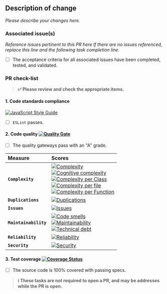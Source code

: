 ## Description of change

_Please describe your changes here._

### Associated issue(s)

_Reference issues pertinent to this PR here If there are no issues referenced,
replace this line and the following task completion line._

- [ ] The acceptance criteria for all associated issues have been completed, tested, and validated.

### PR check-list

> **:white_check_mark: Please review and check the appropriate items.**

#### 1. **Code standards compliance**
[![JavaScript Style Guide](https://cdn.rawgit.com/feross/standard/master/badge.svg)](https://github.com/feross/standard)

- [ ] `ESLint` passes.

#### 2. **Code quality** [![Quality Gate][sonar-gate-img]][sonar-gate-url]

- [ ] The quality gateways pass with an "A" grade.

| Measure               | Scores                                                                                                                                                                                                        |
|:--------------------- |:------------------------------------------------------------------------------------------------------------------------------------------------------------------------------------------------------------- |
| **`Complexity`**      | [![Complexity][sonar-complexity-img]][sonar-complexity-url]<br>[![Cognitive complexity][sonar-cognitive-img]][sonar-cognitive-url]<br>[![Complexity per Class][sonar-complexity-class-img]][sonar-complexity-class-img]<br>[![Complexity per file][sonar-complexity-file-img]][sonar-complexity-file-img]            <br>[![Complexity per Function][sonar-complexity-function-img]][sonar-complexity-function-url]                                                              |
| **`Duplications`**    | [![Duplications][sonar-duplications-img]][sonar-duplications-url]                                                                                                                                             |
| **`Issues`**          | [![Issues][sonar-issues-img]][sonar-issues-url]                                                                                                                                                               |
| **`Maintainability`** | [![Code smells][sonar-code-smells-img]][sonar-code-smells-url]<br>[![Maintainability][sonar-maintainability-img]][sonar-maintainability-url]<br>[![Technical debt][sonar-tech-debt-img]][sonar-tech-debt-url] |
| **`Reliability`**     | [![Reliability][sonar-reliability-img]][sonar-reliability-url]                                                                                                                                                |
| **`Security`**        | [![Security][sonar-security-img]][sonar-security-url]                                                                                                                                                         |


#### 3. **Test coverage** [![Coverage Status][sonar-coverage-img]][sonar-coverage-url]

- [ ] The source code is 100% covered with passing specs.

> **:information_source: These tasks are not required to open a PR, and may be addresses while the PR is open.**

[coveralls-img]: https://coveralls.io/repos/github/commonality/generator-community/badge.svg
[coveralls-url]: https://coveralls.io/github/commonality/generator-community
[sonar-code-smells-img]: http://sonarcloud.io/api/badges/measure?key=-commonality-generator-community&metric=code_smells
[sonar-code-smells-url]: https://sonarcloud.io/component_measures/metric/code_smells/list?id=-commonality-generator-community&metric=code_smells
[sonar-cognitive-img]: http://sonarcloud.io/api/badges/measure?key=-commonality-generator-community&metric=cognitive_complexity
[sonar-cognitive-url]: https://sonarcloud.io/component_measures/metric/cognitive_complexity/list?id=-commonality-generator-community&metric=cognitive_complexity
[sonar-complexity-img]: http://sonarcloud.io/api/badges/measure?key=-commonality-generator-community&metric=complexity
[sonar-complexity-url]: https://sonarcloud.io/component_measures?id=-commonality-generator-community&metric=complexity
[sonar-complexity-function-img]: http://sonarcloud.io/api/badges/measure?key=-commonality-generator-community&metric=function_complexity
[sonar-complexity-function-url]: https://sonarcloud.io/component_measures?id=-commonality-generator-community&metric=function_complexity
[sonar-complexity-file-img]: http://sonarcloud.io/api/badges/measure?key=-commonality-generator-community&metric=file_complexity
[sonar-complexity-file-url]: https://sonarcloud.io/component_measures?id=-commonality-generator-community&metric=file_complexity
[sonar-complexity-class-img]: http://sonarcloud.io/api/badges/measure?key=-commonality-generator-community&metric=class_complexity
[sonar-complexity-class-url]: https://sonarcloud.io/component_measures?id=-commonality-generator-community&metric=class_complexity
[sonar-coverage-img]: http://sonarcloud.io/api/badges/measure?key=-commonality-generator-community&metric=coverage
[sonar-coverage-url]: https://sonarcloud.io/component_measures?id=-commonality-generator-community&metric=coverage
[sonar-duplications-img]: http://sonarcloud.io/api/badges/measure?key=-commonality-generator-community&metric=duplicated_line_density
[sonar-duplications-url]: https://sonarcloud.io/component_measures?id=-commonality-generator-community&metric=duplicated_lines_density
[sonar-gate-img]: http://sonarcloud.io/api/badges/gate?key=-commonality-generator-community
[sonar-gate-url]: https://sonarcloud.io/dashboard?id=-commonality-generator-community
[sonar-issues-img]: http://sonarcloud.io/api/badges/measure?key=-commonality-generator-community&metric=blocker_violations
[sonar-issues-url]: https://sonarcloud.io/component_measures?id=-commonality-generator-community&metric=violations
[sonar-maintainability-img]: http://sonarcloud.io/api/badges/measure?key=-commonality-generator-community&metric=new_maintainability_rating
[sonar-maintainability-url]: https://sonarcloud.io/component_measures?id=-commonality-generator-community&metric=new_maintainability_rating
[sonar-reliability-img]: http://sonarcloud.io/api/badges/measure?key=-commonality-generator-community&metric=new_reliability_rating
[sonar-reliability-url]: https://sonarcloud.io/component_measures?id=-commonality-generator-community&metric=new_reliability_rating
[sonar-security-img]: http://sonarcloud.io/api/badges/measure?key=-commonality-generator-community&metric=vulnerabilities
[sonar-security-url]: https://sonarcloud.io/component_measures?id=-commonality-generator-community&metric=vulnerabilities
[sonar-tech-debt-img]:  https://sonarcloud.io/api/badges/measure?key=-commonality-generator-community&metric=sqale_debt_ratio
[sonar-tech-debt-url]: https://sonarcloud.io/component_measures/metric/sqale_index/list?id=-commonality-generator-community&metric=sqale_debt_ratio

